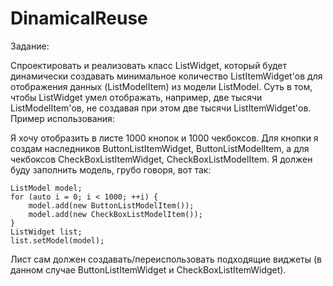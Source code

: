 # DinamicalReuse

Задание:

Спроектировать и реализовать класс ListWidget, который будет динамически создавать минимальное количество ListItemWidget'ов для отображения данных (ListModelItem) из модели ListModel.
Суть в том, чтобы ListWidget умел отображать, например, две тысячи ListModelItem'ов, не создавая при этом две тысячи ListItemWidget'ов.
Пример использования:

Я хочу отобразить в листе 1000 кнопок и 1000 чекбоксов.
Для кнопки я создам наследников ButtonListItemWidget, ButtonListModelItem, а для чекбоксов CheckBoxListItemWidget, CheckBoxListModelItem.
Я должен буду заполнить модель, грубо говоря, вот так:

``` 
ListModel model;
for (auto i = 0; i < 1000; ++i) {
    model.add(new ButtonListModelItem());
    model.add(new CheckBoxListModelItem());
}
ListWidget list;
list.setModel(model);

```
Лист сам должен создавать/переиспользовать подходящие виджеты (в данном случае ButtonListItemWidget и CheckBoxListItemWidget).
